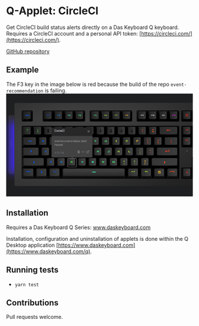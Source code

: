 # Q-Applet: CircleCI

Get CircleCI build status alerts directly on a Das Keyboard Q keyboard. Requires a CircleCI account
and a personal API token: [https://circleci.com/](https://circleci.com/).

[GitHub repository](https://github.com/brandonschabell/daskeyboard-applet-circleci)

## Example

The F3 key in the image below is red because the build of the repo `event-recommendation` is failing.
![CircleCI on a Das Keybaord Q](assets/image.png "Das Keyboard CircleCI applet")

## Installation

Requires a Das Keyboard Q Series: www.daskeyboard.com

Installation, configuration and uninstallation of applets is done within
the Q Desktop application [https://www.daskeyboard.com](https://www.daskeyboard.com/q).

## Running tests

- `yarn test`

## Contributions

Pull requests welcome.